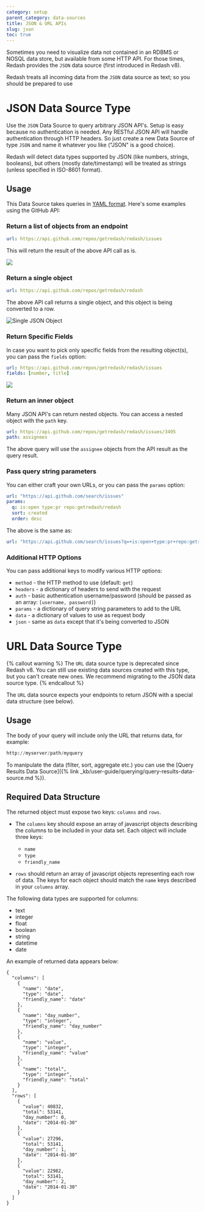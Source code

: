 ```yaml
---
category: setup
parent_category: data-sources
title: JSON & URL APIs
slug: json
toc: true
---
```


Sometimes you need to visualize data not contained in an RDBMS or NOSQL data store, but available from some HTTP API. For those times, Redash provides the `JSON` data source (first introduced in Redash v8).

Redash treats all incoming data from the `JSON` data source as text; so you should be prepared to use 

# JSON Data Source Type

Use the `JSON` Data Source to query arbitrary JSON API's. Setup is easy because no authentication is needed. Any RESTful JSON API will handle authentication through HTTP headers. So just create a new Data Source of type `JSON` and name it whatever you like ("JSON" is a good choice).

Redash will detect data types supported by JSON (like numbers, strings, booleans), but others (mostly date/timestamp) will be treated as strings (unless specified in ISO-8601 format).

## Usage

This Data Source takes queries in [YAML format]. Here's some examples using the GitHub API:

### Return a list of objects from an endpoint

```yaml
url: https://api.github.com/repos/getredash/redash/issues
```

This will return the result of the above API call as is.

![](/assets/images/docs/gitbook/json_list_of_objects.png)


### Return a single object

```yaml
url: https://api.github.com/repos/getredash/redash
```

The above API call returns a single object, and this object is being converted to a row.

![Single JSON Object](/assets/images/docs/gitbook/json_single_object.png)

### Return Specific Fields

In case you want to pick only specific fields from the resulting object(s), you can pass the `fields` option:

```yaml
url: https://api.github.com/repos/getredash/redash/issues
fields: [number, title]
```
![](/assets/images/docs/gitbook/json_field_select.png)


### Return an inner object

Many JSON API's can return nested objects. You can access a nested object with the `path` key.

```yaml
url: https://api.github.com/repos/getredash/redash/issues/3495
path: assignees
```

The above query will use the `assignee` objects from the API result as the query result.

### Pass query string parameters

You can either craft your own URLs, or you can pass the `params` option:

```yaml
url: "https://api.github.com/search/issues"
params:
  q: is:open type:pr repo:getredash/redash
  sort: created
  order: desc
```

The above is the same as:

```yaml
url: "https://api.github.com/search/issues?q=+is:open+type:pr+repo:getredash/redash&sort=created&order=desc"
```

### Additional HTTP Options

You can pass additional keys to modify various HTTP options:

* `method` - the HTTP method to use (default: `get`)
* `headers` - a dictionary of headers to send with the request
* `auth` - basic authentication username/password (should be passed as an array: `[username, password]`)
* `params` - a dictionary of query string parameters to add to the URL
* `data` - a dictionary of values to use as request body
* `json` - same as `data` except that it's being converted to JSON

# URL Data Source Type

{% callout warning %}
The `URL` data source type is deprecated since Redash v8. You can still use existing data sources created with this type, but you can't create new ones. We recommend migrating to the JSON data source type.
{% endcallout %}

The `URL` data source expects your endpoints to return JSON with a special data structure (see below).

## Usage

The body of your query will include only the URL that returns data, for example:

```sql
http://myserver/path/myquery
```

To manipulate the data (filter, sort, aggregate etc.) you can use the [Query Results Data Source]({% link _kb/user-guide/querying/query-results-data-source.md %}).

## Required Data Structure

The returned object must expose two keys: `columns` and `rows`.

+ The `columns` key should expose an array of javascript objects describing the columns to be included in your data set. Each object will include three keys:
  - `name`
  - `type`
  - `friendly_name`

+ `rows` should return an array of javascript objects representing each row of data. The keys for each object should match the `name` keys described in your `columns` array.

The following data types are supported for columns:

+ text
+ integer
+ float
+ boolean
+ string
+ datetime
+ date

An example of returned data appears below:

```
{
  "columns": [
    {
      "name": "date",
      "type": "date",
      "friendly_name": "date"
    },
    {
      "name": "day_number",
      "type": "integer",
      "friendly_name": "day_number"
    },
    {
      "name": "value",
      "type": "integer",
      "friendly_name": "value"
    },
    {
      "name": "total",
      "type": "integer",
      "friendly_name": "total"
    }
  ],
  "rows": [
    {
      "value": 40832,
      "total": 53141,
      "day_number": 0,
      "date": "2014-01-30"
    },
    {
      "value": 27296,
      "total": 53141,
      "day_number": 1,
      "date": "2014-01-30"
    },
    {
      "value": 22982,
      "total": 53141,
      "day_number": 2,
      "date": "2014-01-30"
    }
  ]
}

```

[YAML format]: https://www.tutorialspoint.com/yaml/yaml_basics.htm
[JSON format]: https://json.org

